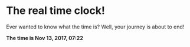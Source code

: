 # The real time clock!

Ever wanted to know what the time is? Well, your journey is about to end!

**The time is Nov 13, 2017, 07:22**